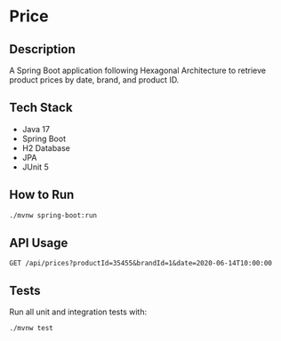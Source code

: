 # Price

## Description
A Spring Boot application following Hexagonal Architecture to retrieve product prices by date, brand, and product ID.

## Tech Stack
- Java 17
- Spring Boot
- H2 Database
- JPA
- JUnit 5

## How to Run
```bash
./mvnw spring-boot:run
```

## API Usage
```http
GET /api/prices?productId=35455&brandId=1&date=2020-06-14T10:00:00
```

## Tests
Run all unit and integration tests with:
```bash
./mvnw test
```
